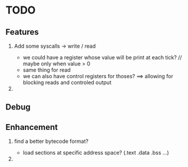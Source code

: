 # TODO

## Features
1. Add some syscalls -> write / read
	* we could have a register whose value will be print at each tick? // maybe only when value > 0
	* same thing for read
	* we can also have control registers for thoses? ==> allowing for blocking reads and controled output

2. 

## Debug

## Enhancement

1. find a better bytecode format?
	* load sections at specific address space? (.text .data .bss ...)

2. 
